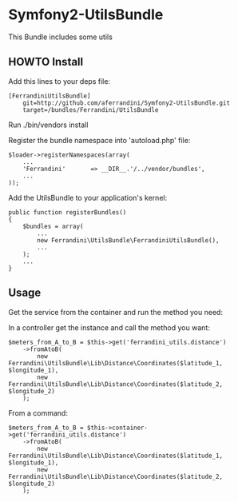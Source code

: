 # Symfony2-UtilsBundle #

This Bundle includes some utils

## HOWTO Install ##

Add this lines to your deps file:

    [FerrandiniUtilsBundle]
        git=http://github.com/aferrandini/Symfony2-UtilsBundle.git
        target=/bundles/Ferrandini/UtilsBundle

Run ./bin/vendors install

Register the bundle namespace into 'autoload.php' file:

    $loader->registerNamespaces(array(
        ...
        'Ferrandini'       => __DIR__.'/../vendor/bundles',
        ...
    ));

Add the UtilsBundle to your application's kernel:

    public function registerBundles()
    {
        $bundles = array(
            ...
            new Ferrandini\UtilsBundle\FerrandiniUtilsBundle(),
            ...
        );
        ...
    }

## Usage ##

Get the service from the container and run the method you need:

In a controller get the instance and call the method you want:

    $meters_from_A_to_B = $this->get('ferrandini_utils.distance')
        ->fromAtoB(
            new Ferrandini\UtilsBundle\Lib\Distance\Coordinates($latitude_1, $longitude_1),
            new Ferrandini\UtilsBundle\Lib\Distance\Coordinates($latitude_2, $longitude_2)
        );

From a command:

    $meters_from_A_to_B = $this->container->get('ferrandini_utils.distance')
        ->fromAtoB(
            new Ferrandini\UtilsBundle\Lib\Distance\Coordinates($latitude_1, $longitude_1),
            new Ferrandini\UtilsBundle\Lib\Distance\Coordinates($latitude_2, $longitude_2)
        );





